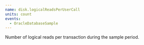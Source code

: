```yaml
---
name: disk.logicalReadsPerUserCall
units: count
events:
  - OracleDatabaseSample
---
```


Number of logical reads per transaction during the sample period.